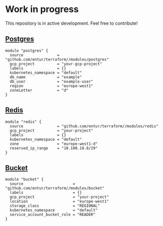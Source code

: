# Work in progress

This repository is in active development. Feel free to contribute!

## [Postgres](./modules/postgres)

    module "postgres" {
      source               = "github.com/entur/terraform//modules/postgres"
      gcp_project          = "your-gcp-project"
      labels               = {}
      kubernetes_namespace = "default"
      db_name              = "example"
      db_user              = "example-user"
      region               = "europe-west1"
      zoneLetter           = "d"
    }
    
## [Redis](./modules/redis)

    module "redis" {
      source               = "github.com/entur/terraform//modules/redis"
      gcp_project          = "your-project"
      labels               = {}
      kubernetes_namespace = "default"
      zone                 = "europe-west1-d"
      reserved_ip_range    = "10.100.10.8/29"
    }

## [Bucket](./modules/bucket)

    module "bucket" {
      source                      = "github.com/entur/terraform//modules/bucket"
      labels                      = {}
      gcp_project                 = "your-project"
      location                    = "europe-west1"
      storage_class               = "REGIONAL"
      kubernetes_namespace        = "default"
      service_account_bucket_role = "READER"
    }
